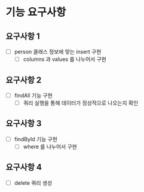 # 기능 요구사항

## 요구사항 1
- [ ] person 클래스 정보에 맞는 insert 구현
  - [ ] columns 과 values 를 나누어서 구현

## 요구사항 2
- [ ] findAll 기능 구현
  - [ ] 쿼리 실행을 통해 데이터가 정상적으로 나오는지 확인

## 요구사항 3
- [ ] findById 기능 구현
    - [ ] where 를 나누어서 구현

## 요구사항 4
- [ ] delete 쿼리 생성
